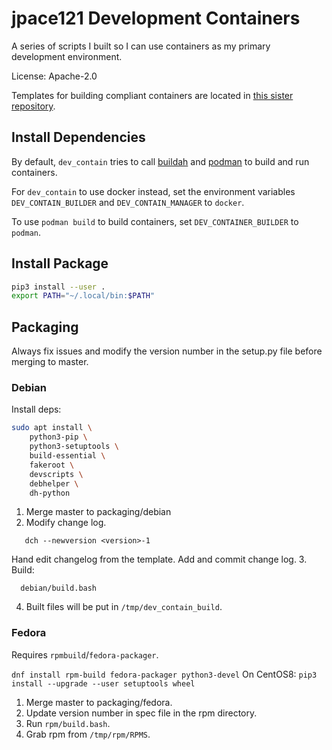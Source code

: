 # jpace121 Development Containers

A series of scripts I built so I can use containers as my primary development
environment.

License: Apache-2.0

Templates for building compliant containers are located in
[this sister repository](https://github.com/jpace121/dev_contain_templates).

## Install Dependencies

By default, `dev_contain` tries to call
[buildah](https://github.com/containers/buildah) and
[podman](https://github.com/containers/libpod) to build and run containers.

For  `dev_contain` to use docker instead, set the environment variables
`DEV_CONTAIN_BUILDER` and `DEV_CONTAIN_MANAGER` to `docker`.

To use `podman build` to build containers, set `DEV_CONTAINER_BUILDER` to
`podman`.

## Install Package
```bash
pip3 install --user .
export PATH="~/.local/bin:$PATH"
```

## Packaging
Always fix issues and modify the version number in the setup.py file before
merging to master.

### Debian
Install deps:
```bash
sudo apt install \
    python3-pip \
    python3-setuptools \
    build-essential \
    fakeroot \
    devscripts \
    debhelper \
    dh-python
```

1. Merge master to packaging/debian
2. Modify change log.
```
   dch --newversion <version>-1
```
Hand edit changelog from the template.
Add and commit change log.
3. Build:
```
  debian/build.bash
```
4. Built files will be put in `/tmp/dev_contain_build`.

### Fedora
Requires `rpmbuild`/`fedora-packager`.

`dnf install rpm-build fedora-packager python3-devel`
On CentOS8:
`pip3 install --upgrade --user setuptools wheel`

1. Merge master to packaging/fedora.
2. Update version number in spec file in the rpm directory.
3. Run `rpm/build.bash`.
4. Grab rpm from `/tmp/rpm/RPMS`.
